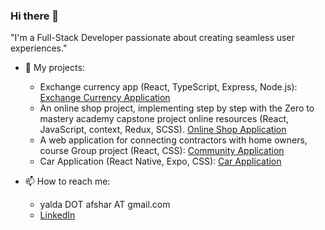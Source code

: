 ### Hi there 👋
"I'm a Full-Stack Developer passionate about creating seamless user experiences."
- 🔭 My projects:
  - Exchange currency app (React, TypeScript, Express, Node.js): [Exchange Currency Application](https://github.com/yaldaafshar/Exchange-Currency/tree/main)
  - An online shop project, implementing step by step with the Zero to mastery academy capstone project online resources (React, JavaScript, context, Redux, SCSS). [Online Shop Application](https://github.com/yaldaafshar/OnlineShop)
  - A web application for connecting contractors with home owners, course Group project (React, CSS): [Community Application](https://github.com/yaldaafshar/teamwork)
  - Car Application (React Native, Expo, CSS): [Car Application](https://github.com/yaldaafshar/Car-Application)
 
- 📫 How to reach me: 
  - yalda DOT afshar AT gmail.com
  - [LinkedIn](https://www.linkedin.com/in/yalda-afshar-823a60a7/)

